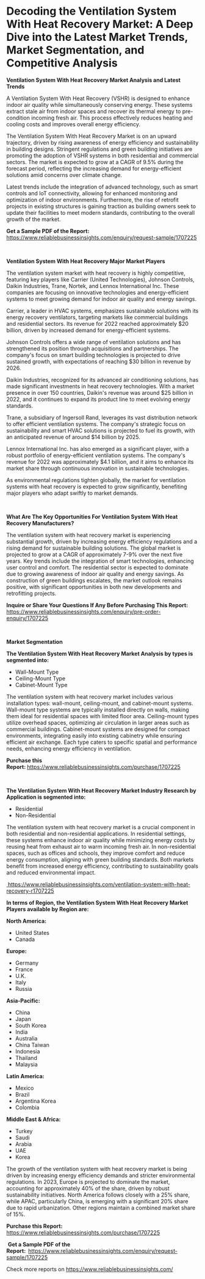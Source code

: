 <p><h1>Decoding the Ventilation System With Heat Recovery Market: A Deep Dive into the Latest Market Trends, Market Segmentation, and Competitive Analysis</h1></p><p><strong>Ventilation System With Heat Recovery Market Analysis and Latest Trends</strong></p>
<p><p>A Ventilation System With Heat Recovery (VSHR) is designed to enhance indoor air quality while simultaneously conserving energy. These systems extract stale air from indoor spaces and recover its thermal energy to pre-condition incoming fresh air. This process effectively reduces heating and cooling costs and improves overall energy efficiency.</p><p>The Ventilation System With Heat Recovery Market is on an upward trajectory, driven by rising awareness of energy efficiency and sustainability in building designs. Stringent regulations and green building initiatives are promoting the adoption of VSHR systems in both residential and commercial sectors. The market is expected to grow at a CAGR of 9.5% during the forecast period, reflecting the increasing demand for energy-efficient solutions amid concerns over climate change.</p><p>Latest trends include the integration of advanced technology, such as smart controls and IoT connectivity, allowing for enhanced monitoring and optimization of indoor environments. Furthermore, the rise of retrofit projects in existing structures is gaining traction as building owners seek to update their facilities to meet modern standards, contributing to the overall growth of the market.</p></p>
<p><strong>Get a Sample PDF of the Report:&nbsp;</strong> <a href="https://www.reliablebusinessinsights.com/enquiry/request-sample/1707225?utm_campaign=2716&utm_medium=2&utm_source=Github&utm_content=ia&utm_term=11042025&utm_id=ventilation-system-with-heat-recovery">https://www.reliablebusinessinsights.com/enquiry/request-sample/1707225</a></p>
<p>&nbsp;</p>
<p><strong>Ventilation System With Heat Recovery Major Market Players</strong></p>
<p><p>The ventilation system market with heat recovery is highly competitive, featuring key players like Carrier (United Technologies), Johnson Controls, Daikin Industries, Trane, Nortek, and Lennox International Inc. These companies are focusing on innovative technologies and energy-efficient systems to meet growing demand for indoor air quality and energy savings.</p><p>Carrier, a leader in HVAC systems, emphasizes sustainable solutions with its energy recovery ventilators, targeting markets like commercial buildings and residential sectors. Its revenue for 2022 reached approximately $20 billion, driven by increased demand for energy-efficient systems.</p><p>Johnson Controls offers a wide range of ventilation solutions and has strengthened its position through acquisitions and partnerships. The company's focus on smart building technologies is projected to drive sustained growth, with expectations of reaching $30 billion in revenue by 2026.</p><p>Daikin Industries, recognized for its advanced air conditioning solutions, has made significant investments in heat recovery technologies. With a market presence in over 150 countries, Daikin's revenue was around $25 billion in 2022, and it continues to expand its product line to meet evolving energy standards.</p><p>Trane, a subsidiary of Ingersoll Rand, leverages its vast distribution network to offer efficient ventilation systems. The company's strategic focus on sustainability and smart HVAC solutions is projected to fuel its growth, with an anticipated revenue of around $14 billion by 2025.</p><p>Lennox International Inc. has also emerged as a significant player, with a robust portfolio of energy-efficient ventilation systems. The company's revenue for 2022 was approximately $4.1 billion, and it aims to enhance its market share through continuous innovation in sustainable technologies.</p><p>As environmental regulations tighten globally, the market for ventilation systems with heat recovery is expected to grow significantly, benefiting major players who adapt swiftly to market demands.</p></p>
<p>&nbsp;</p>
<p><strong>What Are The Key Opportunities For Ventilation System With Heat Recovery Manufacturers?</strong></p>
<p><p>The ventilation system with heat recovery market is experiencing substantial growth, driven by increasing energy efficiency regulations and a rising demand for sustainable building solutions. The global market is projected to grow at a CAGR of approximately 7-9% over the next five years. Key trends include the integration of smart technologies, enhancing user control and comfort. The residential sector is expected to dominate due to growing awareness of indoor air quality and energy savings. As construction of green buildings escalates, the market outlook remains positive, with significant opportunities in both new developments and retrofitting projects.</p></p>
<p><strong>Inquire or Share Your Questions If Any Before Purchasing This Report:</strong> <a href="https://www.reliablebusinessinsights.com/enquiry/pre-order-enquiry/1707225?utm_campaign=2716&utm_medium=2&utm_source=Github&utm_content=ia&utm_term=11042025&utm_id=ventilation-system-with-heat-recovery">https://www.reliablebusinessinsights.com/enquiry/pre-order-enquiry/1707225</a></p>
<p>&nbsp;</p>
<p><strong>Market Segmentation</strong></p>
<p><strong>The Ventilation System With Heat Recovery Market Analysis by types is segmented into:</strong></p>
<p><ul><li>Wall-Mount Type</li><li>Ceiling-Mount Type</li><li>Cabinet-Mount Type</li></ul></p>
<p><p>The ventilation system with heat recovery market includes various installation types: wall-mount, ceiling-mount, and cabinet-mount systems. Wall-mount type systems are typically installed directly on walls, making them ideal for residential spaces with limited floor area. Ceiling-mount types utilize overhead spaces, optimizing air circulation in larger areas such as commercial buildings. Cabinet-mount systems are designed for compact environments, integrating easily into existing cabinetry while ensuring efficient air exchange. Each type caters to specific spatial and performance needs, enhancing energy efficiency in ventilation.</p></p>
<p><strong>Purchase this Report:&nbsp;</strong><a href="https://www.reliablebusinessinsights.com/purchase/1707225?utm_campaign=2716&utm_medium=2&utm_source=Github&utm_content=ia&utm_term=11042025&utm_id=ventilation-system-with-heat-recovery">https://www.reliablebusinessinsights.com/purchase/1707225</a></p>
<p>&nbsp;</p>
<p><strong>The Ventilation System With Heat Recovery Market Industry Research by Application is segmented into:</strong></p>
<p><ul><li>Residential</li><li>Non-Residential</li></ul></p>
<p><p>The ventilation system with heat recovery market is a crucial component in both residential and non-residential applications. In residential settings, these systems enhance indoor air quality while minimizing energy costs by reusing heat from exhaust air to warm incoming fresh air. In non-residential spaces, such as offices and schools, they improve comfort and reduce energy consumption, aligning with green building standards. Both markets benefit from increased energy efficiency, contributing to sustainability goals and reduced environmental impact.</p></p>
<p><a href="https://www.reliablebusinessinsights.com/ventilation-system-with-heat-recovery-r1707225?utm_campaign=2716&utm_medium=2&utm_source=Github&utm_content=ia&utm_term=11042025&utm_id=ventilation-system-with-heat-recovery">&nbsp;https://www.reliablebusinessinsights.com/ventilation-system-with-heat-recovery-r1707225</a></p>
<p><strong>In terms of Region, the Ventilation System With Heat Recovery Market Players available by Region are:</strong></p>
<p>
    <p> <strong> North America: </strong>
        <ul>
            <li>United States</li>
            <li>Canada</li>
        </ul>
        </p> 
    <p> <strong> Europe: </strong>
        <ul>
            <li>Germany</li>
            <li>France</li>
            <li>U.K.</li>
            <li>Italy</li>
            <li>Russia</li>
        </ul>
        </p> 
    <p> <strong> Asia-Pacific: </strong>
        <ul>
            <li>China</li>
            <li>Japan</li>
            <li>South Korea</li>
            <li>India</li>
            <li>Australia</li>
            <li>China Taiwan</li>
            <li>Indonesia</li>
            <li>Thailand</li>
            <li>Malaysia</li>
        </ul>
        </p> 
    <p> <strong> Latin America: </strong>
        <ul>
            <li>Mexico</li>
            <li>Brazil</li>
            <li>Argentina Korea</li>
            <li>Colombia</li>
        </ul>
        </p> 
    <p> <strong> Middle East & Africa: </strong>
        <ul>
            <li>Turkey</li>
            <li>Saudi</li>
            <li>Arabia</li>
            <li>UAE</li>
            <li>Korea</li>
        </ul>
    </p>
    </p>
<p><p>The growth of the ventilation system with heat recovery market is being driven by increasing energy efficiency demands and stricter environmental regulations. In 2023, Europe is projected to dominate the market, accounting for approximately 40% of the share, driven by robust sustainability initiatives. North America follows closely with a 25% share, while APAC, particularly China, is emerging with a significant 20% share due to rapid urbanization. Other regions maintain a combined market share of 15%.</p></p>
<p><strong>Purchase this Report: </strong><a href="https://www.reliablebusinessinsights.com/purchase/1707225?utm_campaign=2716&utm_medium=2&utm_source=Github&utm_content=ia&utm_term=11042025&utm_id=ventilation-system-with-heat-recovery">https://www.reliablebusinessinsights.com/purchase/1707225</a></p>
<p>&nbsp;<strong>Get a Sample PDF of the Report:&nbsp;&nbsp;</strong><a href="https://www.reliablebusinessinsights.com/enquiry/request-sample/1707225?utm_campaign=2716&utm_medium=2&utm_source=Github&utm_content=ia&utm_term=11042025&utm_id=ventilation-system-with-heat-recovery">https://www.reliablebusinessinsights.com/enquiry/request-sample/1707225</a></p>
<p><strong></strong></p>
<p>Check more reports on <a href="https://www.reliablebusinessinsights.com/?utm_campaign=2716&utm_medium=2&utm_source=Github&utm_content=ia&utm_term=11042025&utm_id=ventilation-system-with-heat-recovery">https://www.reliablebusinessinsights.com/</a></p>